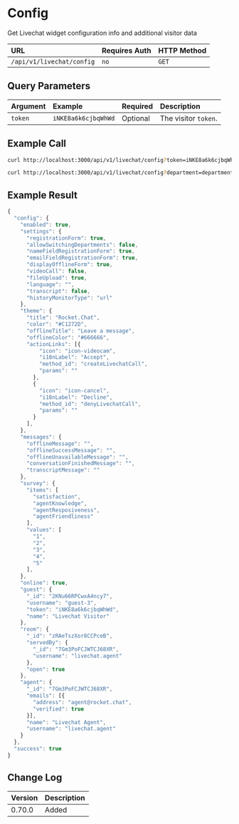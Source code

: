 # Config

Get Livechat widget configuration info and additional visitor data

| URL | Requires Auth | HTTP Method |
| :--- | :--- | :--- |
| `/api/v1/livechat/config` | `no` | `GET` |

## Query Parameters

| Argument | Example | Required | Description |
| :--- | :--- | :--- | :--- |
| `token` | `iNKE8a6k6cjbqWhWd` | Optional | The visitor `token`. |

## Example Call

```bash
curl http://localhost:3000/api/v1/livechat/config?token=iNKE8a6k6cjbqWhWd
```

```bash
curl http://localhost:3000/api/v1/livechat/config?department=department
```


## Example Result

```javascript
{
  "config": {
    "enabled": true,
    "settings": {
      "registrationForm": true,
      "allowSwitchingDepartments": false,
      "nameFieldRegistrationForm": true,
      "emailFieldRegistrationForm": true,
      "displayOfflineForm": true,
      "videoCall": false,
      "fileUpload": true,
      "language": "",
      "transcript": false,
      "historyMonitorType": "url"
    },
    "theme": {
      "title": "Rocket.Chat",
      "color": "#C1272D",
      "offlineTitle": "Leave a message",
      "offlineColor": "#666666",
      "actionLinks": [{
          "icon": "icon-videocam",
          "i18nLabel": "Accept",
          "method_id": "createLivechatCall",
          "params": ""
        },
        {
          "icon": "icon-cancel",
          "i18nLabel": "Decline",
          "method_id": "denyLivechatCall",
          "params": ""
        }
      ],
    },
    "messages": {
      "offlineMessage": "",
      "offlineSuccessMessage": "",
      "offlineUnavailableMessage": "",
      "conversationFinishedMessage": "",
      "transcriptMessage": ""
    },
    "survey": {
      "items": [
        "satisfaction",
        "agentKnowledge",
        "agentResposiveness",
        "agentFriendliness"
      ],
      "values": [
        "1",
        "2",
        "3",
        "4",
        "5"
      ],
    },
    "online": true,
    "guest": {
      "_id": "2KNu66RPCwxA4ncy7",
      "username": "guest-3",
      "token": "iNKE8a6k6cjbqWhWd",
      "name": "Livechat Visitor"
    },
    "room": {
      "_id": "zRAeTszXor8CCPceB",
      "servedBy": {
        "_id": "7Gm3PoFCJWTCJ68XR",
        "username": "livechat.agent"
      },
      "open": true
    },
    "agent": {
      "_id": "7Gm3PoFCJWTCJ68XR",
      "emails": [{
        "address": "agent@rocket.chat",
        "verified": true
      }],
      "name": "Livechat Agent",
      "username": "livechat.agent"
    }
  },
  "success": true
}
```


## Change Log

| Version | Description |
| :--- | :--- |
| 0.70.0 | Added |

